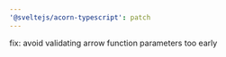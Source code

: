 ```yaml
---
'@sveltejs/acorn-typescript': patch
---
```


fix: avoid validating arrow function parameters too early
